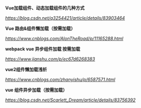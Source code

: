 **Vue加载组件、动态加载组件的几种方式**

*https://blog.csdn.net/q3254421/article/details/83903464*



**Vue 路由&组件懒加载（按需加载）**

*https://www.cnblogs.com/AIonTheRoad/p/11165288.html*



**webpack vue 异步组件加载 按需加载**

*https://www.jianshu.com/p/ec67d6268383*



**vue2组件懒加载浅析**

*https://www.cnblogs.com/zhanyishu/p/6587571.html*



**vue 组件异步加载（按需加载）**

*https://blog.csdn.net/Scarlett_Dream/article/details/83756392*

